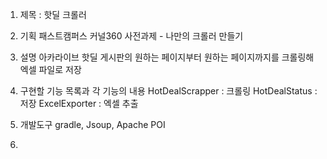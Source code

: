 1. 제목 : 핫딜 크롤러

2. 기획
패스트캠퍼스 커널360 사전과제 - 나만의 크롤러 만들기

3. 설명
아카라이브 핫딜 게시판의 원하는 페이지부터 원하는 페이지까지를 크롤링해 엑셀 파일로 저장

4. 구현할 기능 목록과 각 기능의 내용
HotDealScrapper : 크롤링
HotDealStatus : 저장
ExcelExporter : 엑셀 추출

5. 개발도구
gradle, Jsoup, Apache POI

6.
